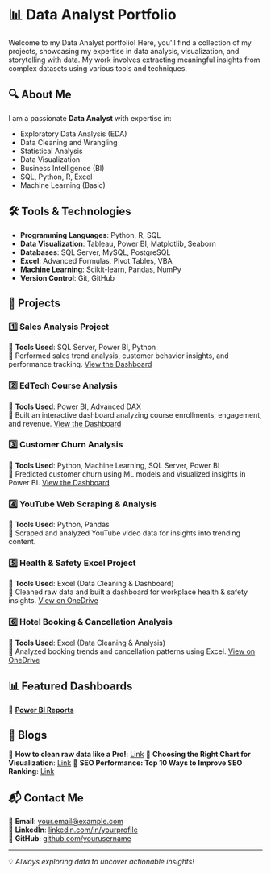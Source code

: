 # 📊 Data Analyst Portfolio

Welcome to my Data Analyst portfolio! Here, you'll find a collection of my projects, showcasing my expertise in data analysis, visualization, and storytelling with data. My work involves extracting meaningful insights from complex datasets using various tools and techniques.

## 🔍 About Me
I am a passionate **Data Analyst** with expertise in:
- Exploratory Data Analysis (EDA)
- Data Cleaning and Wrangling
- Statistical Analysis
- Data Visualization
- Business Intelligence (BI)
- SQL, Python, R, Excel
- Machine Learning (Basic)

## 🛠️ Tools & Technologies
- **Programming Languages**: Python, R, SQL
- **Data Visualization**: Tableau, Power BI, Matplotlib, Seaborn
- **Databases**: SQL Server, MySQL, PostgreSQL
- **Excel**: Advanced Formulas, Pivot Tables, VBA
- **Machine Learning**: Scikit-learn, Pandas, NumPy
- **Version Control**: Git, GitHub

## 📂 Projects
### 1️⃣ **Sales Analysis Project**
📌 **Tools Used**: SQL Server, Power BI, Python  
🔹 Performed sales trend analysis, customer behavior insights, and performance tracking.
  [View the Dashboard](https://app.powerbi.com/view?r=eyJrIjoiOWVjZGVhMGMtZTNlZS00ODUzLWJiMTctYWQyNzk0NWU0YjJjIiwidCI6ImIyOWMyYzJjLTJiYWUtNDQzMy1iMmQzLTgyNDM1ZGY3YmFlZCJ9)

### 2️⃣ **EdTech Course Analysis**
📌 **Tools Used**: Power BI, Advanced DAX  
🔹 Built an interactive dashboard analyzing course enrollments, engagement, and revenue.
  [View the Dashboard]( https://app.powerbi.com/view?r=eyJrIjoiMjliNTljOTItM2I1NC00YjQ0LWI2N2MtZTZkZmZiOGE1YWFjIiwidCI6ImIyOWMyYzJjLTJiYWUtNDQzMy1iMmQzLTgyNDM1ZGY3YmFlZCJ9)
  
### 3️⃣ **Customer Churn Analysis**
📌 **Tools Used**: Python, Machine Learning, SQL Server, Power BI  
🔹 Predicted customer churn using ML models and visualized insights in Power BI.
[View the Dashboard](https://app.powerbi.com/view?r=eyJrIjoiMmIzYmJiNDQtNzBlMC00YWE0LWFhOGMtNzYzOTQxYzcwNjhmIiwidCI6ImIyOWMyYzJjLTJiYWUtNDQzMy1iMmQzLTgyNDM1ZGY3YmFlZCJ9&pageName=b3053b0f9fbc6471899b)

### 4️⃣ **YouTube Web Scraping & Analysis**
📌 **Tools Used**: Python, Pandas  
🔹 Scraped and analyzed YouTube video data for insights into trending content.

### 5️⃣ **Health & Safety Excel Project**
📌 **Tools Used**: Excel (Data Cleaning & Dashboard)  
🔹 Cleaned raw data and built a dashboard for workplace health & safety insights.
[View on OneDrive](https://1drv.ms/x/s!Ai10FFtmv6QYolzHr5qL3L8ffomm?e=RQWTY1)

### 6️⃣ **Hotel Booking & Cancellation Analysis**
📌 **Tools Used**: Excel (Data Cleaning & Analysis)  
🔹 Analyzed booking trends and cancellation patterns using Excel.
[View on OneDrive](https://1drv.ms/x/s!Ai10FFtmv6QYoggDudUHF9cdmQdn?e=ZveTdh)


## 📊 Featured Dashboards
🔗 **[Power BI Reports](https://app.powerbi.com/view?r=yourreportlink)**

## 📂 Blogs
🔗 **How to clean raw data like a Pro!**: [Link](https://medium.com/@mullaswaleha402/how-to-clean-raw-data-like-a-pro-abb398dd8a36) 
🔗 **Choosing the Right Chart for Visualization**: [Link](https://medium.com/@mullaswaleha402/choosing-the-right-chart-for-visualization-f52e29868b5b) 
🔗 **SEO Performance: Top 10 Ways to Improve SEO Ranking**: [Link](https://medium.com/@mullaswaleha402/seo-performance-top-10-ways-to-improve-seo-ranking-b2901501543c) 

## 📬 Contact Me
📧 **Email**: your.email@example.com  
🔗 **LinkedIn**: [linkedin.com/in/yourprofile](https://www.linkedin.com/in/swaleha-begum-mulla-187787324/)  
🔗 **GitHub**: [github.com/yourusername](https://github.com/swaleha2002)

---
💡 *Always exploring data to uncover actionable insights!*
